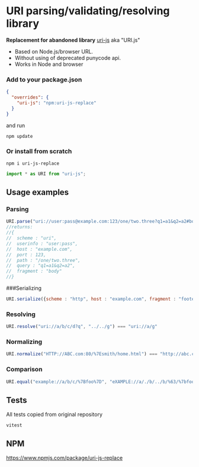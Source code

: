# URI parsing/validating/resolving library
**Replacement for abandoned library** [uri-js](https://www.npmjs.com/package/uri-js) aka "URI.js"<br>

- Based on Node.js/browser URL.
- Without using of deprecated punycode api. <br>
- Works in Node and browser

### Add to your package.json
```json
{
  "overrides": {
    "uri-js": "npm:uri-js-replace"
  }
}
```
and run
```shell
npm update
```

### Or install from scratch
```shell
npm i uri-js-replace
```
```js
import * as URI from "uri-js";
```

## Usage examples
### Parsing
```js
URI.parse("uri://user:pass@example.com:123/one/two.three?q1=a1&q2=a2#body");
//returns:
//{
//  scheme : "uri",
//  userinfo : "user:pass",
//  host : "example.com",
//  port : 123,
//  path : "/one/two.three",
//  query : "q1=a1&q2=a2",
//  fragment : "body"
//}
```
###Serializing

```js
URI.serialize({scheme : "http", host : "example.com", fragment : "footer"}) === "http://example.com/#footer"
```

### Resolving
```js
URI.resolve("uri://a/b/c/d?q", "../../g") === "uri://a/g"
```

### Normalizing
```js
URI.normalize("HTTP://ABC.com:80/%7Esmith/home.html") === "http://abc.com/~smith/home.html"
```
### Comparison
```js
URI.equal("example://a/b/c/%7Bfoo%7D", "eXAMPLE://a/./b/../b/%63/%7bfoo%7d") === true
```

## Tests
All tests copied from original repository
```shell
vitest
```

## NPM
https://www.npmjs.com/package/uri-js-replace

